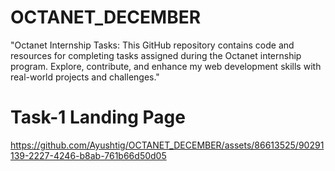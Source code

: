 # OCTANET_DECEMBER
"Octanet Internship Tasks: This GitHub repository contains code and resources for completing tasks assigned during the Octanet internship program. Explore, contribute, and enhance my web development skills with real-world projects and challenges."

# Task-1 Landing Page

https://github.com/Ayushtig/OCTANET_DECEMBER/assets/86613525/90291139-2227-4246-b8ab-761b66d50d05
